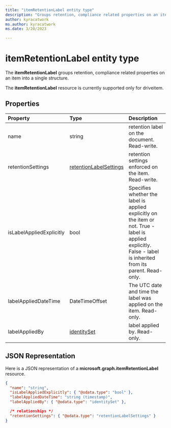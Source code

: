 ```yaml
---
title: "itemRetentionLabel entity type"
description: "Groups retention, compliance related properties on an item into a single structure"
author: kyracatwork
ms.author: kyracatwork
ms.date: 3/20/2023

---
```


# itemRetentionLabel entity type

The **itemRetentionLabel** groups retention, compliance related properties on an item into a single structure.

The **itemRetentionLabel** resource is currently supported only for driveitem.

## Properties

| Property                 | Type                       | Description                                                                                                                                                      |
| :----------------------- | :------------------------- | :--------------------------------------------------------------------------------------------------------------------------------------------------------------- |
| name                     | string                     | retention label on the document. Read-write.                                                                                                                     |
| retentionSettings        | [retentionLabelSettings][] | retention settings enforced on the item. Read-write.                                                                                                             |
| isLabelAppliedExplicitly | bool                       | Specifies whether the label is applied explicitly on the item or not. True - label is applied explicitly. False - label is inherited from its parent. Read-only. |
| labelAppliedDateTime     | DateTimeOffset             | The UTC date and time the label was applied on the item. Read-only.                                                                                              |
| labelAppliedBy           | [identitySet][]            | label applied by. Read-only.                                                                                                                                     |

## JSON Representation

Here is a JSON representation of a **microsoft.graph.itemRetentionLabel** resource.

<!-- {
"blockType": "resource",
"@odata.type": "microsoft.graph.itemRetentionLabel",
"optionalProperties": []
}-->

```json
{
  "name": "string",
  "isLabelAppliedExplicitly": { "@odata.type": "bool" },
  "labelAppliedDateTime": "string (timestamp)",
  "labelAppliedBy": { "@odata.type": "identitySet" },

  /* relationships */
  "retentionSettings": { "@odata.type": "retentionLabelSettings" }
}
```

[identitySet]: ./identitySet.md
[retentionlabelsettings]: ./retentionLabelSettings.md


